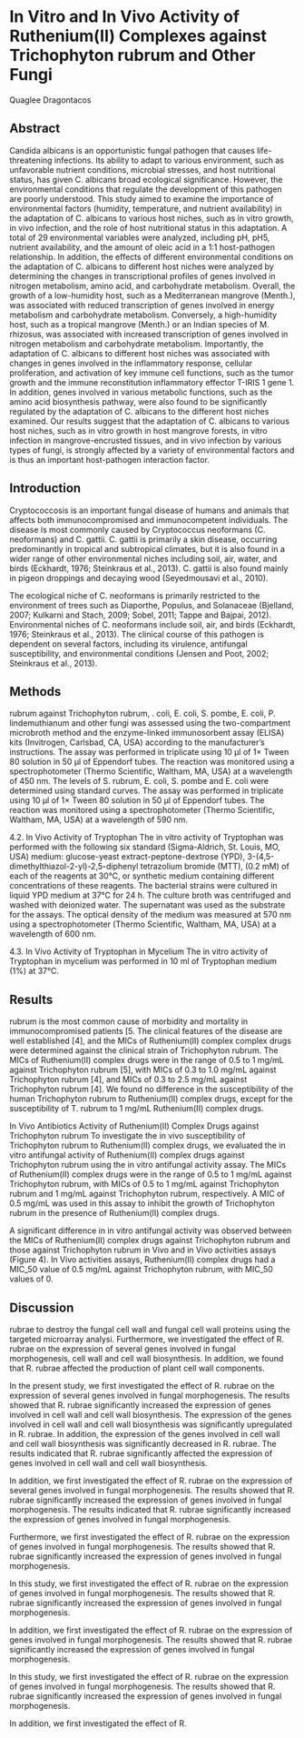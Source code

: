 # In Vitro and In Vivo Activity of Ruthenium(II) Complexes against Trichophyton rubrum and Other Fungi
Quaglee Dragontacos


## Abstract
Candida albicans is an opportunistic fungal pathogen that causes life-threatening infections. Its ability to adapt to various environment, such as unfavorable nutrient conditions, microbial stresses, and host nutritional status, has given C. albicans broad ecological significance. However, the environmental conditions that regulate the development of this pathogen are poorly understood. This study aimed to examine the importance of environmental factors (humidity, temperature, and nutrient availability) in the adaptation of C. albicans to various host niches, such as in vitro growth, in vivo infection, and the role of host nutritional status in this adaptation. A total of 29 environmental variables were analyzed, including pH, pH5, nutrient availability, and the amount of oleic acid in a 1:1 host-pathogen relationship. In addition, the effects of different environmental conditions on the adaptation of C. albicans to different host niches were analyzed by determining the changes in transcriptional profiles of genes involved in nitrogen metabolism, amino acid, and carbohydrate metabolism. Overall, the growth of a low-humidity host, such as a Mediterranean mangrove (Menth.), was associated with reduced transcription of genes involved in energy metabolism and carbohydrate metabolism. Conversely, a high-humidity host, such as a tropical mangrove (Menth.) or an Indian species of M. rhizosus, was associated with increased transcription of genes involved in nitrogen metabolism and carbohydrate metabolism. Importantly, the adaptation of C. albicans to different host niches was associated with changes in genes involved in the inflammatory response, cellular proliferation, and activation of key immune cell functions, such as the tumor growth and the immune reconstitution inflammatory effector T-IRIS 1 gene 1. In addition, genes involved in various metabolic functions, such as the amino acid biosynthesis pathway, were also found to be significantly regulated by the adaptation of C. albicans to the different host niches examined. Our results suggest that the adaptation of C. albicans to various host niches, such as in vitro growth in host mangrove forests, in vitro infection in mangrove-encrusted tissues, and in vivo infection by various types of fungi, is strongly affected by a variety of environmental factors and is thus an important host-pathogen interaction factor.


## Introduction
Cryptococcosis is an important fungal disease of humans and animals that affects both immunocompromised and immunocompetent individuals. The disease is most commonly caused by Cryptococcus neoformans (C. neoformans) and C. gattii. C. gattii is primarily a skin disease, occurring predominantly in tropical and subtropical climates, but it is also found in a wider range of other environmental niches including soil, air, water, and birds (Eckhardt, 1976; Steinkraus et al., 2013). C. gattii is also found mainly in pigeon droppings and decaying wood (Seyedmousavi et al., 2010).

The ecological niche of C. neoformans is primarily restricted to the environment of trees such as Diaporthe, Populus, and Solanaceae (Bjelland, 2007; Kulkarni and Stach, 2009; Sobel, 2011; Tappe and Bajpai, 2012). Environmental niches of C. neoformans include soil, air, and birds (Eckhardt, 1976; Steinkraus et al., 2013). The clinical course of this pathogen is dependent on several factors, including its virulence, antifungal susceptibility, and environmental conditions (Jensen and Poot, 2002; Steinkraus et al., 2013).


## Methods
rubrum against Trichophyton rubrum, . coli, E. coli, S. pombe, E. coli, P. lindemuthianum and other fungi was assessed using the two-compartment microbroth method and the enzyme-linked immunosorbent assay (ELISA) kits (Invitrogen, Carlsbad, CA, USA) according to the manufacturer’s instructions. The assay was performed in triplicate using 10 µl of 1× Tween 80 solution in 50 µl of Eppendorf tubes. The reaction was monitored using a spectrophotometer (Thermo Scientific, Waltham, MA, USA) at a wavelength of 450 nm. The levels of S. rubrum, E. coli, S. pombe and E. coli were determined using standard curves. The assay was performed in triplicate using 10 µl of 1× Tween 80 solution in 50 µl of Eppendorf tubes. The reaction was monitored using a spectrophotometer (Thermo Scientific, Waltham, MA, USA) at a wavelength of 590 nm.

4.2. In Vivo Activity of Tryptophan
The in vitro activity of Tryptophan was performed with the following six standard (Sigma-Aldrich, St. Louis, MO, USA) medium: glucose-yeast extract-peptone-dextrose (YPD), 3-(4,5-dimethylthiazol-2-yl)-2,5-diphenyl tetrazolium bromide (MTT), (0.2 mM) of each of the reagents at 30°C, or synthetic medium containing different concentrations of these reagents. The bacterial strains were cultured in liquid YPD medium at 37°C for 24 h. The culture broth was centrifuged and washed with deionized water. The supernatant was used as the substrate for the assays. The optical density of the medium was measured at 570 nm using a spectrophotometer (Thermo Scientific, Waltham, MA, USA) at a wavelength of 600 nm.

4.3. In Vivo Activity of Tryptophan in Mycelium
The in vitro activity of Tryptophan in mycelium was performed in 10 ml of Tryptophan medium (1%) at 37°C.


## Results
rubrum is the most common cause of morbidity and mortality in immunocompromised patients [5. The clinical features of the disease are well established [4], and the MICs of Ruthenium(II) complex complex drugs were determined against the clinical strain of Trichophyton rubrum. The MICs of Ruthenium(II) complex drugs were in the range of 0.5 to 1 mg/mL against Trichophyton rubrum [5], with MICs of 0.3 to 1.0 mg/mL against Trichophyton rubrum [4], and MICs of 0.3 to 2.5 mg/mL against Trichophyton rubrum [4]. We found no difference in the susceptibility of the human Trichophyton rubrum to Ruthenium(II) complex drugs, except for the susceptibility of T. rubrum to 1 mg/mL Ruthenium(II) complex drugs.

In Vivo Antibiotics Activity of Ruthenium(II) Complex Drugs against Trichophyton rubrum
To investigate the in vivo susceptibility of Trichophyton rubrum to Ruthenium(II) complex drugs, we evaluated the in vitro antifungal activity of Ruthenium(II) complex drugs against Trichophyton rubrum using the in vitro antifungal activity assay. The MICs of Ruthenium(II) complex drugs were in the range of 0.5 to 1 mg/mL against Trichophyton rubrum, with MICs of 0.5 to 1 mg/mL against Trichophyton rubrum and 1 mg/mL against Trichophyton rubrum, respectively. A MIC of 0.5 mg/mL was used in this assay to inhibit the growth of Trichophyton rubrum in the presence of Ruthenium(II) complex drugs.

A significant difference in in vitro antifungal activity was observed between the MICs of Ruthenium(II) complex drugs against Trichophyton rubrum and those against Trichophyton rubrum in Vivo and in Vivo activities assays (Figure 4). In Vivo activities assays, Ruthenium(II) complex drugs had a MIC_50 value of 0.5 mg/mL against Trichophyton rubrum, with MIC_50 values of 0.


## Discussion
rubrae to destroy the fungal cell wall and fungal cell wall proteins using the targeted microarray analysi. Furthermore, we investigated the effect of R. rubrae on the expression of several genes involved in fungal morphogenesis, cell wall and cell wall biosynthesis. In addition, we found that R. rubrae affected the production of plant cell wall components.

In the present study, we first investigated the effect of R. rubrae on the expression of several genes involved in fungal morphogenesis. The results showed that R. rubrae significantly increased the expression of genes involved in cell wall and cell wall biosynthesis. The expression of the genes involved in cell wall and cell wall biosynthesis was significantly upregulated in R. rubrae. In addition, the expression of the genes involved in cell wall and cell wall biosynthesis was significantly decreased in R. rubrae. The results indicated that R. rubrae significantly affected the expression of genes involved in cell wall and cell wall biosynthesis.

In addition, we first investigated the effect of R. rubrae on the expression of several genes involved in fungal morphogenesis. The results showed that R. rubrae significantly increased the expression of genes involved in fungal morphogenesis. The results indicated that R. rubrae significantly increased the expression of genes involved in fungal morphogenesis.

Furthermore, we first investigated the effect of R. rubrae on the expression of genes involved in fungal morphogenesis. The results showed that R. rubrae significantly increased the expression of genes involved in fungal morphogenesis.

In this study, we first investigated the effect of R. rubrae on the expression of genes involved in fungal morphogenesis. The results showed that R. rubrae significantly increased the expression of genes involved in fungal morphogenesis.

In addition, we first investigated the effect of R. rubrae on the expression of genes involved in fungal morphogenesis. The results showed that R. rubrae significantly increased the expression of genes involved in fungal morphogenesis.

In this study, we first investigated the effect of R. rubrae on the expression of genes involved in fungal morphogenesis. The results showed that R. rubrae significantly increased the expression of genes involved in fungal morphogenesis.

In addition, we first investigated the effect of R.

